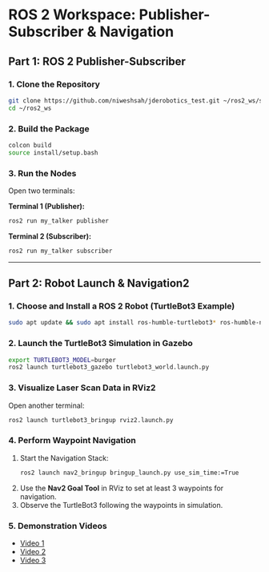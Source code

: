 # ROS 2 Workspace: Publisher-Subscriber & Navigation

## Part 1: ROS 2 Publisher-Subscriber

### 1. Clone the Repository
```bash
git clone https://github.com/niweshsah/jderobotics_test.git ~/ros2_ws/src/my_talker
cd ~/ros2_ws
```

### 2. Build the Package
```bash
colcon build
source install/setup.bash
```

### 3. Run the Nodes
Open two terminals:

**Terminal 1 (Publisher):**
```bash
ros2 run my_talker publisher
```

**Terminal 2 (Subscriber):**
```bash
ros2 run my_talker subscriber
```

---

## Part 2: Robot Launch & Navigation2

### 1. Choose and Install a ROS 2 Robot (TurtleBot3 Example)
```bash
sudo apt update && sudo apt install ros-humble-turtlebot3* ros-humble-navigation2 ros-humble-nav2-bringup
```

### 2. Launch the TurtleBot3 Simulation in Gazebo
```bash
export TURTLEBOT3_MODEL=burger
ros2 launch turtlebot3_gazebo turtlebot3_world.launch.py
```

### 3. Visualize Laser Scan Data in RViz2
Open another terminal:
```bash
ros2 launch turtlebot3_bringup rviz2.launch.py
```

### 4. Perform Waypoint Navigation
1. Start the Navigation Stack:
    ```bash
    ros2 launch nav2_bringup bringup_launch.py use_sim_time:=True
    ```
2. Use the **Nav2 Goal Tool** in RViz to set at least 3 waypoints for navigation.
3. Observe the TurtleBot3 following the waypoints in simulation.

### 5. Demonstration Videos
- [Video 1](https://youtu.be/_2pT-IkSfRc)
- [Video 2](https://youtu.be/2LvhYm6oS8U)
- [Video 3](https://youtu.be/nMTNNLMWxIU)

